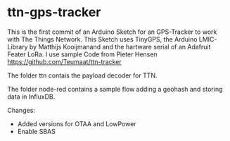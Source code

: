 # ttn-gps-tracker
This is the first commit of an Arduino Sketch for an GPS-Tracker to work with The Things Network.
This Sketch uses TinyGPS, the Arduino LMIC-Library by Matthijs Kooijmanand and the hartware serial of an Adafruit Feater LoRa.
I use sample Code from Pieter Hensen https://github.com/Teumaat/ttn-tracker

The folder ttn contais the payload decoder for TTN.

The folder node-red contains a sample flow adding a geohash and storing data in InfluxDB.

Changes:
- Added versions for OTAA and LowPower
- Enable SBAS 
